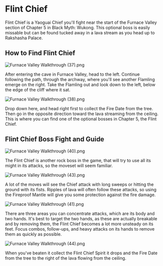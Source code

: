 # Flint Chief

Flint Chief is a Yaoguai Chief you'll fight near the start of the Furnace Valley section of Chapter 5 in Black Myth: Wukong. This optional boss is easily missable but can be found tucked away in a lava stream as you head up to Rakshasha Palace. 

## How to Find Flint Chief

![Furnace Valley Walkthrough \(37\).png](https://oyster.ignimgs.com/mediawiki/apis.ign.com/black-myth-wukong/7/7c/Furnace_Valley_Walkthrough_%2837%29.png)

After entering the cave in Furnace Valley, head to the left. Continue following the path, through the archway, where you'll see another Flamling emerge on the right. Take the Flamling out and look down to the left, below the edge of the cliff where it sat. 

![Furnace Valley Walkthrough \(38\).png](https://oyster.ignimgs.com/mediawiki/apis.ign.com/black-myth-wukong/b/b4/Furnace_Valley_Walkthrough_%2838%29.png)

Drop down here, and head right first to collect the Fire Date from the tree. Then go in the opposite direction toward the lava streaming from the ceiling. This is where you can find one of the optional bosses in Chapter 5, the Flint Chief. 

## Flint Chief Boss Fight and Guide

![Furnace Valley Walkthrough \(40\).png](https://oyster.ignimgs.com/mediawiki/apis.ign.com/black-myth-wukong/b/bf/Furnace_Valley_Walkthrough_%2840%29.png)

The Flint Chief is another rock boss in the game, that will try to use all its might in its attacks, so the moveset will seem familiar. 

![Furnace Valley Walkthrough \(43\).png](https://oyster.ignimgs.com/mediawiki/apis.ign.com/black-myth-wukong/6/64/Furnace_Valley_Walkthrough_%2843%29.png)

A lot of the moves will see the Chief attack with long sweeps or hitting the ground with its fists. Ripples of lava will often follow these attacks, so using the Fireproof Mantle will give you some protection against the fire damage. 

![Furnace Valley Walkthrough \(41\).png](https://oyster.ignimgs.com/mediawiki/apis.ign.com/black-myth-wukong/4/44/Furnace_Valley_Walkthrough_%2841%29.png)

There are three areas you can concentrate attacks, which are its body and two hands. It's best to target the two hands, as these are actually breakable and by removing them, the Flint Chief becomes a lot more unsteady on its feet. Focus combos, follow-ups, and heavy attacks on its hands to remove them as quickly as possible. 

![Furnace Valley Walkthrough \(44\).png](https://oyster.ignimgs.com/mediawiki/apis.ign.com/black-myth-wukong/2/23/Furnace_Valley_Walkthrough_%2844%29.png)

When you've beaten it collect the Flint Chief Spirit it drops and the Fire Date from the tree to the right of the lava flowing from the ceiling. 
